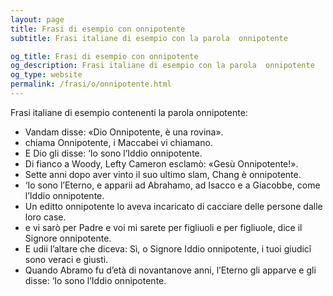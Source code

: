 ```yaml
---
layout: page
title: Frasi di esempio con onnipotente 
subtitle: Frasi italiane di esempio con la parola  onnipotente

og_title: Frasi di esempio con onnipotente 
og_description: Frasi italiane di esempio con la parola  onnipotente
og_type: website
permalink: /frasi/o/onnipotente.html
---
```


Frasi italiane di esempio contenenti la parola onnipotente:


- Vandam disse: «Dio Onnipotente, è una rovina».
- chiama Onnipotente, i Maccabei vi chiamano.
- E Dio gli disse: ‘Io sono l’Iddio onnipotente.
- Di fianco a Woody, Lefty Cameron esclamò: «Gesù Onnipotente!».
- Sette anni dopo aver vinto il suo ultimo slam, Chang è onnipotente.
- ‘Io sono l’Eterno, e apparii ad Abrahamo, ad Isacco e a Giacobbe, come l’Iddio onnipotente.
- Un editto onnipotente lo aveva incaricato di cacciare delle persone dalle loro case.
- e vi sarò per Padre e voi mi sarete per figliuoli e per figliuole, dice il Signore onnipotente.
- E udii l’altare che diceva: Sì, o Signore Iddio onnipotente, i tuoi giudicî sono veraci e giusti.
- Quando Abramo fu d’età di novantanove anni, l’Eterno gli apparve e gli disse: ‘Io sono l’Iddio onnipotente.
